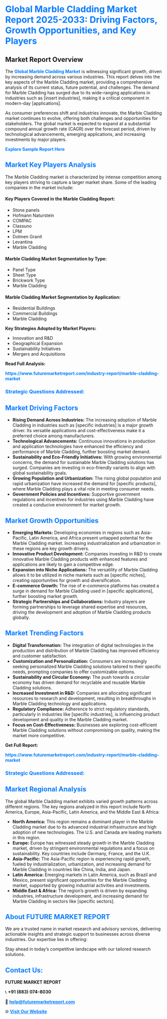 <h1 style="color: #007BFF;">Global Marble Cladding Market Report 2025-2033: Driving Factors, Growth Opportunities, and Key Players</h1>

<section id="overview">
<h2>Market Report Overview</h2>
<p>The <a href="https://www.futuremarketreport.com/industry-report/marble-cladding-market" style="color: #007BFF; text-decoration: none;"><strong>Global Marble Cladding Market</strong></a> is witnessing significant growth, driven by increasing demand across various industries. This report delves into the key aspects of the Marble Cladding market, providing a comprehensive analysis of its current status, future potential, and challenges. The demand for Marble Cladding has surged due to its wide-ranging applications in industries such as [insert industries], making it a critical component in modern-day [applications].</p>
<p>As consumer preferences shift and industries innovate, the Marble Cladding market continues to evolve, offering both challenges and opportunities for stakeholders. The global market is expected to expand at a substantial compound annual growth rate (CAGR) over the forecast period, driven by technological advancements, emerging applications, and increasing investments by major players.</p>
</section>

<section id="overview">
<p><a href="https://www.futuremarketreport.com/request-sample/reportId=86779" style="color: #007BFF; text-decoration: none;"><strong>Explore Sample Report Here</strong></a></p>
</section>

<section id="key-players">
<h2 style="color: #007BFF;">Market Key Players Analysis</h2>
<p>The Marble Cladding market is characterized by intense competition among key players striving to capture a larger market share. Some of the leading companies in the market include:</p>
<h4>Key Players Covered in the Marble Cladding Report:</h4>
<ul><li>Stone panels</li><li>Hofmann Naturstein</li><li>COMPAC</li><li>Classuno</li><li>LPM</li><li>Dolmen Granit</li><li>Levantina</li><li>Marble Cladding</li></ul>
<h4>Marble Cladding Market Segmentation by Type:</h4>
<ul><li>Panel Type</li><li>Sheet Type</li><li>Brickwork Type</li><li>Marble Cladding</li></ul>

<h4>Marble Cladding Market Segmentation by Application:</h4>
<ul><li>Residential Buildings</li><li>Commercial Buildings</li><li>Marble Cladding</li></ul>
<p><strong>Key Strategies Adopted by Market Players:</strong></p>
<ul>
<li>Innovation and R&D</li>
<li>Geographical Expansion</li>
<li>Sustainability Initiatives</li>
<li>Mergers and Acquisitions</li>
</ul>
</section>

<section>
<p><strong>Read Full Analysis: </strong></p><a href="https://www.futuremarketreport.com/industry-report/marble-cladding-market" style="color: #007BFF; text-decoration: none;"><strong>https://www.futuremarketreport.com/industry-report/marble-cladding-market</strong></a>
<h3 style="color: #007BFF;">Strategic Questions Addressed:</h3>
</section>

<section id="driving-factors">
<h2 style="color: #007BFF;">Market Driving Factors</h2>
<ul>
<li><strong>Rising Demand Across Industries:</strong> The increasing adoption of Marble Cladding in industries such as [specific industries] is a major growth driver. Its versatile applications and cost-effectiveness make it a preferred choice among manufacturers.</li>
<li><strong>Technological Advancements:</strong> Continuous innovations in production and application technologies have enhanced the efficiency and performance of Marble Cladding, further boosting market demand.</li>
<li><strong>Sustainability and Eco-Friendly Initiatives:</strong> With growing environmental concerns, the demand for sustainable Marble Cladding solutions has surged. Companies are investing in eco-friendly variants to align with global sustainability goals.</li>
<li><strong>Growing Population and Urbanization:</strong> The rising global population and rapid urbanization have increased the demand for [specific products], where Marble Cladding plays a vital role in meeting consumer needs.</li>
<li><strong>Government Policies and Incentives:</strong> Supportive government regulations and incentives for industries using Marble Cladding have created a conducive environment for market growth.</li>
</ul>
</section>

<section id="growth-opportunities">
<h2 style="color: #007BFF;">Market Growth Opportunities</h2>
<ul>
<li><strong>Emerging Markets:</strong> Developing economies in regions such as Asia-Pacific, Latin America, and Africa present untapped potential for the Marble Cladding market. Increasing industrialization and urbanization in these regions are key growth drivers.</li>
<li><strong>Innovative Product Development:</strong> Companies investing in R&D to create innovative Marble Cladding products with enhanced features and applications are likely to gain a competitive edge.</li>
<li><strong>Expansion into Niche Applications:</strong> The versatility of Marble Cladding allows it to be utilized in niche markets such as [specific niches], creating opportunities for growth and diversification.</li>
<li><strong>E-commerce Growth:</strong> The rise of e-commerce platforms has created a surge in demand for Marble Cladding used in [specific applications], further boosting market growth.</li>
<li><strong>Strategic Partnerships and Collaborations:</strong> Industry players are forming partnerships to leverage shared expertise and resources, driving the development and adoption of Marble Cladding products globally.</li>
</ul>
</section>

<section id="trending-factors">
<h2 style="color: #007BFF;">Market Trending Factors</h2>
<ul>
<li><strong>Digital Transformation:</strong> The integration of digital technologies in the production and distribution of Marble Cladding has improved efficiency and customer satisfaction.</li>
<li><strong>Customization and Personalization:</strong> Consumers are increasingly seeking personalized Marble Cladding solutions tailored to their specific needs, prompting companies to offer customizable options.</li>
<li><strong>Sustainability and Circular Economy:</strong> The push towards a circular economy has driven demand for recyclable and reusable Marble Cladding solutions.</li>
<li><strong>Increased Investment in R&D:</strong> Companies are allocating significant resources to research and development, resulting in breakthroughs in Marble Cladding technology and applications.</li>
<li><strong>Regulatory Compliance:</strong> Adherence to strict regulatory standards, particularly in industries like [specific industries], is influencing product development and quality in the Marble Cladding market.</li>
<li><strong>Focus on Cost-Effectiveness:</strong> Businesses are exploring cost-efficient Marble Cladding solutions without compromising on quality, making the market more competitive.</li>
</ul>
</section>

<section>
<p><strong>Get Full Report: </strong></p><a href="https://www.futuremarketreport.com/industry-report/marble-cladding-market" style="color: #007BFF; text-decoration: none;"><strong>https://www.futuremarketreport.com/industry-report/marble-cladding-market</strong></a>
<h3 style="color: #007BFF;">Strategic Questions Addressed:</h3>
</section>


<section id="regional-analysis">
<h2 style="color: #007BFF;">Market Regional Analysis</h2>
<p>The global Marble Cladding market exhibits varied growth patterns across different regions. The key regions analyzed in this report include North America, Europe, Asia-Pacific, Latin America, and the Middle East & Africa:</p>
<ul>
<li><strong>North America:</strong> This region remains a dominant player in the Marble Cladding market due to its advanced industrial infrastructure and high adoption of new technologies. The U.S. and Canada are leading markets in this region.</li>
<li><strong>Europe:</strong> Europe has witnessed steady growth in the Marble Cladding market, driven by stringent environmental regulations and a focus on sustainability. Key countries include Germany, France, and the U.K.</li>
<li><strong>Asia-Pacific:</strong> The Asia-Pacific region is experiencing rapid growth, fueled by industrialization, urbanization, and increasing demand for Marble Cladding in countries like China, India, and Japan.</li>
<li><strong>Latin America:</strong> Emerging markets in Latin America, such as Brazil and Mexico, present significant opportunities for the Marble Cladding market, supported by growing industrial activities and investments.</li>
<li><strong>Middle East & Africa:</strong> The region’s growth is driven by expanding industries, infrastructure development, and increasing demand for Marble Cladding in sectors like [specific sectors].</li>
</ul>
</section>

<footer>
<h2 style="color: #007BFF;">About FUTURE MARKET REPORT</h2>
<p>We are a trusted name in market research and advisory services, delivering actionable insights and strategic support to businesses across diverse industries. Our expertise lies in offering:</p>

<p>Stay ahead in today’s competitive landscape with our tailored research solutions.</p>

<h2 style="color: #007BFF;">Contact Us:</h2>
<p><strong>FUTURE MARKET REPORT</strong></p>
<p>📞 <strong>+91 (883) 074-8030</strong></p>
<p>📧 <strong><a href="mailto:help@futuremarketreport.com" style="color: #007BFF;">help@futuremarketreport.com</a></strong></p>
<p>🌐 <strong><a href="https://www.futuremarketreport.com/" style="color: #007BFF;">Visit Our Website</a></strong></p>
</footer>